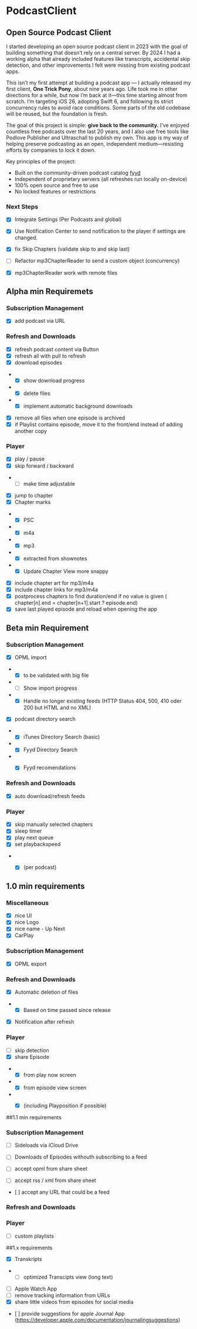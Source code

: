 # PodcastClient

## Open Source Podcast Client

I started developing an open source podcast client in 2023 with the goal of building something that doesn’t rely on a central server. By 2024 I had a working alpha that already included features like transcripts, accidental skip detection, and other improvements I felt were missing from existing podcast apps.

This isn’t my first attempt at building a podcast app — I actually released my first client, **One Trick Pony**, about nine years ago. Life took me in other directions for a while, but now I’m back at it—this time starting almost from scratch. I’m targeting iOS 26, adopting Swift 6, and following its strict concurrency rules to avoid race conditions. Some parts of the old codebase will be reused, but the foundation is fresh.

The goal of this project is simple: **give back to the community.** I’ve enjoyed countless free podcasts over the last 20 years, and I also use free tools like Podlove Publisher and Ultraschall to publish my own. This app is my way of helping preserve podcasting as an open, independent medium—resisting efforts by companies to lock it down.

Key principles of the project:

* Built on the community-driven podcast catalog [fyyd](https://fyyd.de/)
* Independent of proprietary servers (all refreshes run locally on-device)
* 100% open source and free to use
* No locked features or restrictions


### Next Steps

- [x] Integrate Settings (Per Podcasts and global)
- [x] Use Notification Center to send notification to the player if settings are changed.

- [x] fix Skip Chapters (validate skip to and skip last)

- [ ] Refactor mp3ChapterReader to send a custom object (concurrency)
- [x] mp3ChapterReader work with remote files



## Alpha min Requiremets

### Subscription Management
- [x] add podcast via URL

### Refresh and Downloads
- [x] refresh podcast content via Button
- [x] refresh all with pull to refresh
- [x] download episodes
- - [x] show download progress
- - [x] delete files
- - [x] implement automatic background downloads
- [x] remove all files when one episode is archived 
- [x] if Playlist contains episode, move it to the front/end instead of adding another copy

### Player
- [x] play / pause
- [x] skip forward / backward
- - [ ] make time adjustable
- [x] jump to chapter
- [x] Chapter marks
- - [x] PSC
- - [x] m4a
- - [x] mp3
- - [x] extracted from shownotes
- - [x] Update Chapter View more snappy
- [x] include chapter art for mp3/m4a
- [x] include chapter links for mp3/m4a
- [x] postprocess chapters to find duration/end if no value is given ( chapter[n].end = chapter[n+1].start ? episode.end)
- [x] save last played episode and reload when opening the app

## Beta min Requirement

### Subscription Management
- [x] OPML import
- - [x] to be validated with big file
- - [ ] Show import progress
- - [x] Handle no longer existing feeds (HTTP Status 404, 500, 410 oder 200 but HTML and no XML)
- [x] podcast directory search
- - [x] iTunes Directory Search (basic)
- - [x] Fyyd Directory Search
- - [x] Fyyd recomendations


### Refresh and Downloads
- [x] auto download/refresh feeds

### Player
- [x] skip manually selected chapters
- [x] sleep timer
- [x] play next queue
- [x] set playbackspeed
- - [x] (per podcast)



## 1.0 min requirements

### Miscellaneous
- [x] nice UI
- [x] nice Logo
- [x] nice name - Up Next
- [x] CarPlay

### Subscription Management
- [x] OPML export




### Refresh and Downloads
- [x] Automatic deletion of files
- - [x] Based on time passed since release 
- [x] Notification after refresh

### Player
- [ ] skip detection
- [x] share Episode
- - [x] from play now screen
- - [x] from episode view screen
- - [x] (including Playposition if possible)




##1.1 min requirements 

### Subscription Management
- [ ] Sideloads via iCloud Drive
- [ ] Downloads of Episodes withouth subscribing to a feed

- [ ] accept opml from share sheet
- [ ] accept rss / xml from share sheet 
- [ ] accept any URL that could be a feed

### Refresh and Downloads

### Player

- [ ] custom playlists


##1.x requirements
- [x] Transkripts
-   -  [ ] optimized Transcipts view (long text)
- [ ] Apple Watch App
- [ ] remove tracking information from URLs
- [x] share little videos from episodes for social media
- [ ] provide suggestions for apple Journal App (https://developer.apple.com/documentation/journalingsuggestions)
